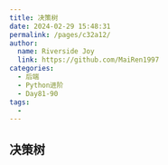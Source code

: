 ```yaml
---
title: 决策树
date: 2024-02-29 15:48:31
permalink: /pages/c32a12/
author:
  name: Riverside Joy
  link: https://github.com/MaiRen1997
categories:
  - 后端
  - Python进阶
  - Day81-90
tags:
  - 
---
```

## 决策树

